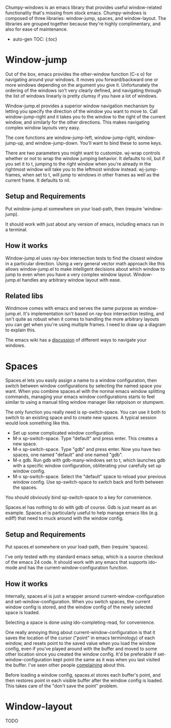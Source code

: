 Chumpy-windows is an emacs library that provides useful window-related functionality that's missing from stock emacs. Chumpy-windows is composed of three libraries: window-jump, spaces, and window-layout. The libraries are grouped together because they're highly complimentary, and also for ease of maintenance.

* auto-gen TOC:
{:toc}

Window-jump
===========

Out of the box, emacs provides the other-window function (C-x o) for navigating around your windows. It moves you forward/backward one or more windows depending on the argument you give it. Unfortunately the ordering of the windows isn't very clearly defined, and navigating through the list of windows linearly is pretty clumsy if you have a lot of windows.

Window-jump.el provides a superior window navigation mechanism by letting you specify the direction of the window you want to move to. Call window-jump-right and it takes you to the window to the right of the current window, and similarly for the other directions. This makes navigating complex window layouts very easy.

The core functions are window-jump-left, window-jump-right, window-jump-up, and window-jump-down. You'll want to bind these to some keys.

There are two parameters you might want to customize. wj-wrap controls whether or not to wrap the window jumping behavior. It defaults to nil, but if you set it to t, jumping to the right window when you're already in the rightmost window will take you to the leftmost window instead. wj-jump-frames, when set to t, will jump to windows in other frames as well as the current frame. It defaults to nil.

Setup and Requirements
----------------------

Put window-jump.el somewhere on your load-path, then (require 'window-jump).

It should work with just about any version of emacs, including emacs run in a terminal.

How it works
------------

Window-jump.el uses ray-box intersection tests to find the closest window in a particular direction. Using a very general vector math approach like this allows window-jump.el to make intelligent decisions about which window to jump to even when you have a very complex window layout. Window-jump.el handles any arbitrary window layout with ease.

Related libs
------------

Windmove comes with emacs and serves the same purpose as window-jump.el. It's implementation isn't based on ray-box intersection testing, and isn't quite as robust when it comes to handling the more arbitrary layouts you can get when you're using multiple frames. I need to draw up a diagram to explain this.

The emacs wiki has a [discussion](http://www.emacswiki.org/emacs/CategoryWindows) of different ways to navigate your windows.

Spaces
======

Spaces.el lets you easily assign a name to a window configuration, then switch between window configurations by selecting the named space you want. When you combine spaces.el with the normal emacs window splitting commands, managing your emacs window configurations starts to feel similar to using a manual tiling window manager like ratpoison or stumpwm.

The only function you really need is sp-switch-space. You can use it both to switch to an existing space and to create new spaces. A typical session would look something like this.

* Set up some complicated window configuration.
* M-x sp-switch-space. Type "default" and press enter. This creates a new space.
* M-x sp-switch-space. Type "gdb" and press enter. Now you have two spaces, one named "default" and one named "gdb".
* M-x gdb. Run gdb with gdb-many-windows set to t, which launches gdb with a specific window configuration, obliterating your carefully set up window config.
* M-x sp-switch-space. Select the "default" space to reload your previous window config. Use sp-switch-space to switch back and forth between the spaces.

You should obviously bind sp-switch-space to a key for convenience.

Spaces.el has nothing to do with gdb of course. Gdb is just meant as an example. Spaces.el is particularly useful to help manage emacs libs (e.g. ediff) that need to muck around with the window config.

Setup and Requirements
----------------------

Put spaces.el somewhere on your load-path, then (require 'spaces).

I've only tested with my standard emacs setup, which is a source checkout of the emacs 24 code. It should work with any emacs that supports ido-mode and has the current-window-configuration function.

How it works
------------

Internally, spaces.el is just a wrapper around current-window-configuration and set-window-configuration. When you switch spaces, the current window config is stored, and the window config of the newly selected space is loaded.

Selecting a space is done using ido-completing-read, for convenience.

One really annoying thing about current-window-configuration is that it saves the location of the cursor ("point" in emacs terminology) of each window, and resets point to the saved value when you load the window config, even if you've played around with the buffer and moved to some other location since you created the window config. It'd be preferable if set-window-configuration kept point the same as it was when you last visited the buffer. I've seen other people [complaining](http://stackoverflow.com/questions/5830494/windows-configuration-to-registers/) about this.

Before loading a window config, spaces.el stores each buffer's point, and then restores point in each visible buffer after the window config is loaded. This takes care of the "don't save the point" problem.

Window-layout
=============

TODO
